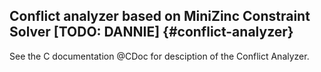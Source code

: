 ## Conflict analyzer based on MiniZinc Constraint Solver [TODO: DANNIE] {#conflict-analyzer}  

See the C documentation @CDoc for desciption of the Conflict Analyzer. 